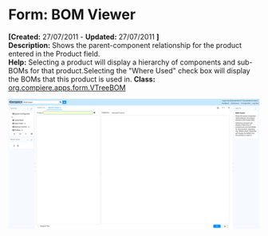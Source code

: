 # Form: BOM Viewer

**[Created:** 27/07/2011 - **Updated:** 27/07/2011 **]**  
**Description:** Shows the parent-component relationship for the product entered in the Product field.  
**Help:** Selecting a product will display a hierarchy of components and sub-BOMs for that product.Selecting the &quot;Where Used&quot; check box will display the BOMs that this product is used in.
**Class:** [org.compiere.apps.form.VTreeBOM](https://jenkins.idempiere.org/job/iDempiere12Daily/ws/org.idempiere.javadoc/API/org/compiere/apps/form/VTreeBOM.html)

![](/img/docs/manual/BOMViewer-Form_iDempiere_v12.0.0.png)

